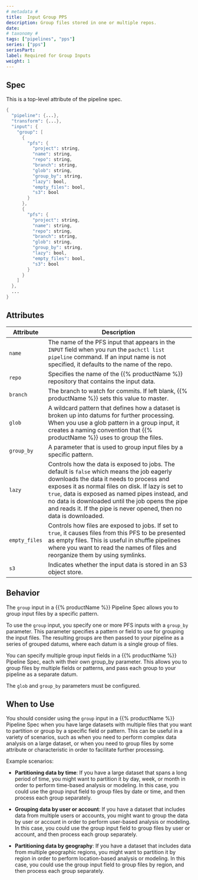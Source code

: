 ```yaml
---
# metadata # 
title:  Input Group PPS
description: Group files stored in one or multiple repos.
date: 
# taxonomy #
tags: ["pipelines", "pps"]
series: ["pps"]
seriesPart:
label: Required for Group Inputs
weight: 1
---
```

## Spec 
This is a top-level attribute of the pipeline spec. 

```s
{
  "pipeline": {...},
  "transform": {...},
  "input": {
    "group": [
      {
        "pfs": {
          "project": string,
          "name": string,
          "repo": string,
          "branch": string,
          "glob": string,
          "group_by": string,
          "lazy": bool,
          "empty_files": bool,
          "s3": bool
        }
      },
      {
        "pfs": {
          "project": string,
          "name": string,
          "repo": string,
          "branch": string,
          "glob": string,
          "group_by": string,
          "lazy": bool,
          "empty_files": bool,
          "s3": bool
        }
      }
    ]
  },
  ...
}
```

## Attributes

|Attribute|Description|
|-|-|
|`name`|The name of the PFS input that appears in the `INPUT` field when you run the `pachctl list pipeline` command. If an input name is not specified, it defaults to the name of the repo.|
|`repo`|Specifies the name of the {{% productName %}} repository that contains the input data.|
|`branch`| The branch to watch for commits. If left blank, {{% productName %}} sets this value to master. |
| `glob`| A wildcard pattern that defines how a dataset is broken up into datums for further processing. When you use a glob pattern in a group input, it creates a naming convention that {{% productName %}} uses to group the files.|
|`group_by`|A parameter that is used to group input files by a specific pattern. |
|`lazy`| Controls how the data is exposed to jobs. The default is `false` which means the job eagerly downloads the data it needs to process and exposes it as normal files on disk. If lazy is set to `true`, data is exposed as named pipes instead, and no data is downloaded until the job opens the pipe and reads it. If the pipe is never opened, then no data is downloaded.|
|`empty_files`| Controls how files are exposed to jobs. If set to `true`, it causes files from this PFS to be presented as empty files. This is useful in shuffle pipelines where you want to read the names of files and reorganize them by using symlinks.|
|`s3`| Indicates whether the input data is stored in an S3 object store.|


## Behavior 

The `group` input in a {{% productName %}} Pipeline Spec allows you to group input files by a specific  pattern. 

To use the `group` input, you specify one or more PFS inputs with a `group_by` parameter. This parameter specifies a pattern or field to use for grouping the input files. The resulting groups are then passed to your pipeline as a series of grouped datums, where each datum is a single group of files.

You can specify multiple group input fields in a {{% productName %}} Pipeline Spec, each with their own group_by parameter. This allows you to group files by multiple fields or patterns, and pass each group to your pipeline as a separate datum.

The `glob` and `group_by` parameters must be configured. 


## When to Use 

You should consider using the `group` input in a {{% productName %}} Pipeline Spec when you have large datasets with multiple files that you want to partition or group by a specific field or pattern. This can be useful in a variety of scenarios, such as when you need to perform complex data analysis on a large dataset, or when you need to group files by some attribute or characteristic in order to facilitate further processing.

Example scenarios:

- **Partitioning data by time**: If you have a large dataset that spans a long period of time, you might want to partition it by day, week, or month in order to perform time-based analysis or modeling. In this case, you could use the group input field to group files by date or time, and then process each group separately.

- **Grouping data by user or account**: If you have a dataset that includes data from multiple users or accounts, you might want to group the data by user or account in order to perform user-based analysis or modeling. In this case, you could use the group input field to group files by user or account, and then process each group separately.

- **Partitioning data by geography**: If you have a dataset that includes data from multiple geographic regions, you might want to partition it by region in order to perform location-based analysis or modeling. In this case, you could use the group input field to group files by region, and then process each group separately.